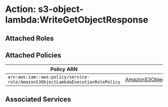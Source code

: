 # Action: s3-object-lambda:WriteGetObjectResponse

## Attached Roles

## Attached Policies

| Policy ARN | Policy Name |
|------------|-------------|
| `arn:aws:iam::aws:policy/service-role/AmazonS3ObjectLambdaExecutionRolePolicy` | [AmazonS3ObjectLambdaExecutionRolePolicy](../policies.md#amazons3objectlambdaexecutionrolepolicy) |

## Associated Services

